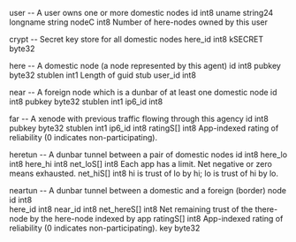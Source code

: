 user            -- A user owns one or more domestic nodes
    id          int8
    uname       string24
    longname    string
    nodeC       int8        Number of here-nodes owned by this user

crypt           -- Secret key store for all domestic nodes
    here_id     int8
    kSECRET     byte32

<!-- ip6.db          -- IP6 endpoint pool translating logical address to physical
    id          int8        (0 indicates null set)
    poolS[]     byte16
    udpS[]      int2
    tcpS[]      int2 -->

here            -- A domestic node (a node represented by this agent)
    id          int8
    pubkey      byte32
    stublen     int1        Length of guid stub
    user_id     int8

near            -- A foreign node which is a dunbar of at least one domestic node
    id          int8
    pubkey      byte32
    stublen     int1
    ip6_id      int8

far             -- A xenode with previous traffic flowing through this agency
    id          int8
    pubkey      byte32
    stublen     int1
    ip6_id      int8
    ratingS[]   int8    App-indexed rating of reliability (0 indicates non-participating).

heretun           -- A dunbar tunnel between a pair of domestic nodes
    id          int8
    here_lo     int8
    here_hi     int8
    net_loS[]   int8    Each app has a limit. Net negative or zero means exhausted.
    net_hiS[]   int8    hi is trust of lo by hi; lo is trust of hi by lo.

neartun          -- A dunbar tunnel between a domestic and a foreign (border) node
    id          int8    
    here_id     int8
    near_id     int8
    net_hereS[] int8    Net remaining trust of the there-node by the here-node indexed by app
    ratingS[]   int8    App-indexed rating of reliability (0 indicates non-participating).
    key         byte32

